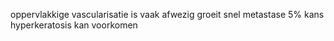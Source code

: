 
oppervlakkige vascularisatie is vaak afwezig
groeit snel
metastase 5% kans
hyperkeratosis kan voorkomen
